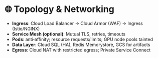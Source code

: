 # 🌐 Topology & Networking

- **Ingress**: Cloud Load Balancer → Cloud Armor (WAF) → Ingress (Istio/NGINX)
- **Service Mesh (optional)**: Mutual TLS, retries, timeouts
- **Pods**: anti‑affinity; resource requests/limits; GPU node pools tainted
- **Data Layer**: Cloud SQL (HA), Redis Memorystore, GCS for artifacts
- **Egress**: Cloud NAT with restricted egress; Private Service Connect
